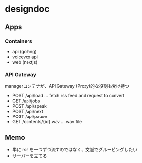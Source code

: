 # designdoc

## Apps
### Containers
- api (golang)
- voicevox api
- web (nextjs)

### API Gateway
managerコンテナが、API Gateway (Proxy)的な役割も受け持つ
- POST /api/load ... fetch rss feed and request to convert
- GET /api/jobs
- POST /api/speak
- POST /api/next
- POST /api/pause
- GET /contents/{id}.wav ... wav file

## Memo
- 単に rss を一つずつ流すのではなく、文脈でグルーピングしたい
- サーバーを立てる
